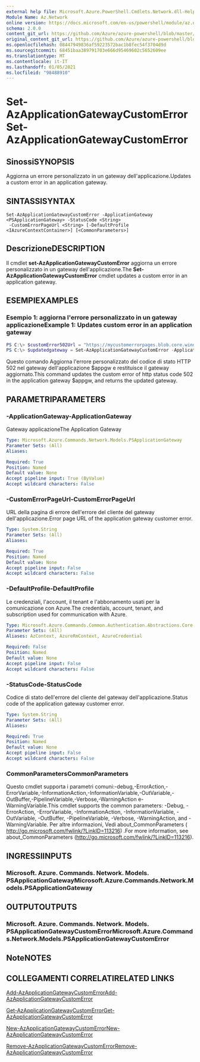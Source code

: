 ```yaml
---
external help file: Microsoft.Azure.PowerShell.Cmdlets.Network.dll-Help.xml
Module Name: Az.Network
online version: https://docs.microsoft.com/en-us/powershell/module/az.network/set-azapplicationgatewaycustomerror
schema: 2.0.0
content_git_url: https://github.com/Azure/azure-powershell/blob/master/src/Network/Network/help/Set-AzApplicationGatewayCustomError.md
original_content_git_url: https://github.com/Azure/azure-powershell/blob/master/src/Network/Network/help/Set-AzApplicationGatewayCustomError.md
ms.openlocfilehash: 08447949836af59223572bac1b8fec54f3704d9d
ms.sourcegitcommit: 68451baa389791703e666d95469602c5652609ee
ms.translationtype: MT
ms.contentlocale: it-IT
ms.lasthandoff: 01/05/2021
ms.locfileid: "98488910"
---
```

# <span data-ttu-id="e3eec-101">Set-AzApplicationGatewayCustomError</span><span class="sxs-lookup"><span data-stu-id="e3eec-101">Set-AzApplicationGatewayCustomError</span></span>

## <span data-ttu-id="e3eec-102">Sinossi</span><span class="sxs-lookup"><span data-stu-id="e3eec-102">SYNOPSIS</span></span>
<span data-ttu-id="e3eec-103">Aggiorna un errore personalizzato in un gateway dell'applicazione.</span><span class="sxs-lookup"><span data-stu-id="e3eec-103">Updates a custom error in an application gateway.</span></span>

## <span data-ttu-id="e3eec-104">SINTASSI</span><span class="sxs-lookup"><span data-stu-id="e3eec-104">SYNTAX</span></span>

```
Set-AzApplicationGatewayCustomError -ApplicationGateway <PSApplicationGateway> -StatusCode <String>
 -CustomErrorPageUrl <String> [-DefaultProfile <IAzureContextContainer>] [<CommonParameters>]
```

## <span data-ttu-id="e3eec-105">Descrizione</span><span class="sxs-lookup"><span data-stu-id="e3eec-105">DESCRIPTION</span></span>
<span data-ttu-id="e3eec-106">Il cmdlet **set-AzApplicationGatewayCustomError** aggiorna un errore personalizzato in un gateway dell'applicazione.</span><span class="sxs-lookup"><span data-stu-id="e3eec-106">The **Set-AzApplicationGatewayCustomError** cmdlet updates a custom error in an application gateway.</span></span>

## <span data-ttu-id="e3eec-107">ESEMPI</span><span class="sxs-lookup"><span data-stu-id="e3eec-107">EXAMPLES</span></span>

### <span data-ttu-id="e3eec-108">Esempio 1: aggiorna l'errore personalizzato in un gateway applicazione</span><span class="sxs-lookup"><span data-stu-id="e3eec-108">Example 1: Updates custom error in an application gateway</span></span>
```powershell
PS C:\> $customError502Url = "https://mycustomerrorpages.blob.core.windows.net/errorpages/502.htm"
PS C:\> $updatedgateway = Set-AzApplicationGatewayCustomError -ApplicationGateway $appgw -StatusCode HttpStatus502 -CustomErrorPageUrl $customError502Url
```

<span data-ttu-id="e3eec-109">Questo comando Aggiorna l'errore personalizzato del codice di stato HTTP 502 nel gateway dell'applicazione $appgw e restituisce il gateway aggiornato.</span><span class="sxs-lookup"><span data-stu-id="e3eec-109">This command updates the custom error of http status code 502 in the application gateway $appgw, and returns the updated gateway.</span></span>

## <span data-ttu-id="e3eec-110">PARAMETRI</span><span class="sxs-lookup"><span data-stu-id="e3eec-110">PARAMETERS</span></span>

### <span data-ttu-id="e3eec-111">-ApplicationGateway</span><span class="sxs-lookup"><span data-stu-id="e3eec-111">-ApplicationGateway</span></span>
<span data-ttu-id="e3eec-112">Gateway applicazione</span><span class="sxs-lookup"><span data-stu-id="e3eec-112">The Application Gateway</span></span>

```yaml
Type: Microsoft.Azure.Commands.Network.Models.PSApplicationGateway
Parameter Sets: (All)
Aliases:

Required: True
Position: Named
Default value: None
Accept pipeline input: True (ByValue)
Accept wildcard characters: False
```

### <span data-ttu-id="e3eec-113">-CustomErrorPageUrl</span><span class="sxs-lookup"><span data-stu-id="e3eec-113">-CustomErrorPageUrl</span></span>
<span data-ttu-id="e3eec-114">URL della pagina di errore dell'errore del cliente del gateway dell'applicazione.</span><span class="sxs-lookup"><span data-stu-id="e3eec-114">Error page URL of the application gateway customer error.</span></span>

```yaml
Type: System.String
Parameter Sets: (All)
Aliases:

Required: True
Position: Named
Default value: None
Accept pipeline input: False
Accept wildcard characters: False
```

### <span data-ttu-id="e3eec-115">-DefaultProfile</span><span class="sxs-lookup"><span data-stu-id="e3eec-115">-DefaultProfile</span></span>
<span data-ttu-id="e3eec-116">Le credenziali, l'account, il tenant e l'abbonamento usati per la comunicazione con Azure.</span><span class="sxs-lookup"><span data-stu-id="e3eec-116">The credentials, account, tenant, and subscription used for communication with Azure.</span></span>

```yaml
Type: Microsoft.Azure.Commands.Common.Authentication.Abstractions.Core.IAzureContextContainer
Parameter Sets: (All)
Aliases: AzContext, AzureRmContext, AzureCredential

Required: False
Position: Named
Default value: None
Accept pipeline input: False
Accept wildcard characters: False
```

### <span data-ttu-id="e3eec-117">-StatusCode</span><span class="sxs-lookup"><span data-stu-id="e3eec-117">-StatusCode</span></span>
<span data-ttu-id="e3eec-118">Codice di stato dell'errore del cliente del gateway dell'applicazione.</span><span class="sxs-lookup"><span data-stu-id="e3eec-118">Status code of the application gateway customer error.</span></span>

```yaml
Type: System.String
Parameter Sets: (All)
Aliases:

Required: True
Position: Named
Default value: None
Accept pipeline input: False
Accept wildcard characters: False
```

### <span data-ttu-id="e3eec-119">CommonParameters</span><span class="sxs-lookup"><span data-stu-id="e3eec-119">CommonParameters</span></span>
<span data-ttu-id="e3eec-120">Questo cmdlet supporta i parametri comuni:-debug,-ErrorAction,-ErrorVariable,-InformationAction,-InformationVariable,-OutVariable,-OutBuffer,-PipelineVariable,-Verbose,-WarningAction e-WarningVariable.</span><span class="sxs-lookup"><span data-stu-id="e3eec-120">This cmdlet supports the common parameters: -Debug, -ErrorAction, -ErrorVariable, -InformationAction, -InformationVariable, -OutVariable, -OutBuffer, -PipelineVariable, -Verbose, -WarningAction, and -WarningVariable.</span></span> <span data-ttu-id="e3eec-121">Per altre informazioni, Vedi about_CommonParameters ( http://go.microsoft.com/fwlink/?LinkID=113216) .</span><span class="sxs-lookup"><span data-stu-id="e3eec-121">For more information, see about_CommonParameters (http://go.microsoft.com/fwlink/?LinkID=113216).</span></span>

## <span data-ttu-id="e3eec-122">INGRESSI</span><span class="sxs-lookup"><span data-stu-id="e3eec-122">INPUTS</span></span>

### <span data-ttu-id="e3eec-123">Microsoft. Azure. Commands. Network. Models. PSApplicationGateway</span><span class="sxs-lookup"><span data-stu-id="e3eec-123">Microsoft.Azure.Commands.Network.Models.PSApplicationGateway</span></span>

## <span data-ttu-id="e3eec-124">OUTPUT</span><span class="sxs-lookup"><span data-stu-id="e3eec-124">OUTPUTS</span></span>

### <span data-ttu-id="e3eec-125">Microsoft. Azure. Commands. Network. Models. PSApplicationGatewayCustomError</span><span class="sxs-lookup"><span data-stu-id="e3eec-125">Microsoft.Azure.Commands.Network.Models.PSApplicationGatewayCustomError</span></span>

## <span data-ttu-id="e3eec-126">Note</span><span class="sxs-lookup"><span data-stu-id="e3eec-126">NOTES</span></span>

## <span data-ttu-id="e3eec-127">COLLEGAMENTI CORRELATI</span><span class="sxs-lookup"><span data-stu-id="e3eec-127">RELATED LINKS</span></span>

[<span data-ttu-id="e3eec-128">Add-AzApplicationGatewayCustomError</span><span class="sxs-lookup"><span data-stu-id="e3eec-128">Add-AzApplicationGatewayCustomError</span></span>](./Add-AzApplicationGatewayCustomError.md)

[<span data-ttu-id="e3eec-129">Get-AzApplicationGatewayCustomError</span><span class="sxs-lookup"><span data-stu-id="e3eec-129">Get-AzApplicationGatewayCustomError</span></span>](./Get-AzApplicationGatewayCustomError.md)

[<span data-ttu-id="e3eec-130">New-AzApplicationGatewayCustomError</span><span class="sxs-lookup"><span data-stu-id="e3eec-130">New-AzApplicationGatewayCustomError</span></span>](./New-AzApplicationGatewayCustomError.md)

[<span data-ttu-id="e3eec-131">Remove-AzApplicationGatewayCustomError</span><span class="sxs-lookup"><span data-stu-id="e3eec-131">Remove-AzApplicationGatewayCustomError</span></span>](./Remove-AzApplicationGatewayCustomError.md)
